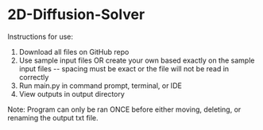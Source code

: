 # 2D-Diffusion-Solver

Instructions for use:
1. Download all files on GitHub repo
2. Use sample input files OR create your own based exactly on the sample input files
    -- spacing must be exact or the file will not be read in correctly
3. Run main.py in command prompt, terminal, or IDE
4. View outputs in output directory

Note: Program can only be ran ONCE before either moving, deleting, or renaming the output txt file.
